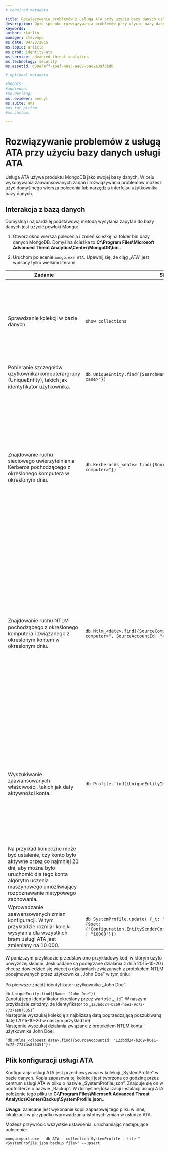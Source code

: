 ```yaml
---
# required metadata

title: Rozwiązywanie problemów z usługą ATA przy użyciu bazy danych usługi ATA | Microsoft Advanced Threat Analytics
description: Opis sposobu rozwiązywania problemów przy użyciu bazy danych usługi ATA 
keywords:
author: rkarlin
manager: stevenpo
ms.date: 04/28/2016
ms.topic: article
ms.prod: identity-ata
ms.service: advanced-threat-analytics
ms.technology: security
ms.assetid: d89e7aff-a6ef-48a3-ae87-6ac2e39f3bdb

# optional metadata

#ROBOTS:
#audience:
#ms.devlang:
ms.reviewer: bennyl
ms.suite: ems
#ms.tgt_pltfrm:
#ms.custom:

---
```


# Rozwiązywanie problemów z usługą ATA przy użyciu bazy danych usługi ATA
Usługa ATA używa produktu MongoDB jako swojej bazy danych.
W celu wykonywania zaawansowanych zadań i rozwiązywania problemów możesz użyć domyślnego wiersza polecenia lub narzędzia interfejsu użytkownika bazy danych.

## Interakcja z bazą danych
Domyślną i najbardziej podstawową metodą wysyłania zapytań do bazy danych jest użycie powłoki Mongo:

1.  Otwórz okno wiersza polecenia i zmień ścieżkę na folder bin bazy danych MongoDB. Domyślna ścieżka to **C:\Program Files\Microsoft Advanced Threat Analytics\Center\MongoDB\bin**..

2.  Uruchom polecenie `mongo.exe ATA`. Upewnij się, że ciąg „ATA” jest wpisany tylko wielkimi literami.

|Zadanie|Składnia|Uwagi|
|-------------|----------|---------|
|Sprawdzanie kolekcji w bazie danych.|`show collections`|Użyteczne jako kompletny test umożliwiający sprawdzenie, czy ruch sieciowy jest zapisywany w bazie danych oraz czy zdarzenie 4776 jest odbierane przez usługę ATA.|
|Pobieranie szczegółów użytkownika/komputera/grupy (UniqueEntity), takich jak identyfikator użytkownika.|`db.UniqueEntity.find({SearchNames: "<name of entity in lower case>"})`||
|Znajdowanie ruchu sieciowego uwierzytelniania Kerberos pochodzącego z określonego komputera w określonym dniu.|`db.KerberosAs_<date>.find({SourceComputerId: "<Id of the source computer>"})`|Aby uzyskać wartość &lt;ID of the source computer&gt; (identyfikator komputera źródłowego), można wykonać zapytanie względem kolekcji UniqueEntity, jak pokazano w przykładzie.<br /><br />Każdy typ działania w sieci, na przykład uwierzytelnienia Kerberos, ma swoją własną kolekcję dla daty UTC.|
|Znajdowanie ruchu NTLM pochodzącego z określonego komputera i związanego z określonym kontem w określonym dniu.|`db.Ntlm_<date>.find({SourceComputerId: "<Id of the source computer>", SourceAccountId: "<Id of the account>"})`|Aby uzyskać wartość &lt;ID of the source computer&gt; (identyfikator komputera źródłowego) i &lt;ID of the account&gt; (identyfikator konta), można wykonać zapytanie względem kolekcji UniqueEntity, jak pokazano w przykładzie.<br /><br />Każdy typ działania w sieci, na przykład uwierzytelnienia NTLM, ma swoją własną kolekcję dla daty UTC.|
|Wyszukiwanie zaawansowanych właściwości, takich jak daty aktywności konta. |`db.Profile.find({UniqueEntityId: "<Id of the account>")`|Aby uzyskać wartość &lt;ID of the account&gt; (identyfikator konta), można wykonać zapytanie względem kolekcji UniqueEntity, jak pokazano w przykładzie.<br>Nazwa właściwości zawierającej daty aktywności konta to „ActiveDates”. <br>
Na przykład konieczne może być ustalenie, czy konto było aktywne przez co najmniej 21 dni, aby można było uruchomić dla tego konta algorytm uczenia maszynowego umożliwiający rozpoznawanie nietypowego zachowania.|
|Wprowadzanie zaawansowanych zmian konfiguracji. W tym przykładzie rozmiar kolejki wysyłania dla wszystkich bram usługi ATA jest zmieniany na 10 000.|`db.SystemProfile.update( {_t: "GatewaySystemProfile"} ,`<br>`{$set:{"Configuration.EntitySenderConfiguration.EntityBatchBlockMaxSize" : "10000"}})`|`|

W poniższym przykładzie przedstawiono przykładowy kod, w którym użyto powyższej składni. Jeśli badane są podejrzane działania z dnia 2015-10-20 i chcesz dowiedzieć się więcej o działaniach związanych z protokołem NTLM podejmowanych przez użytkownika „John Doe” w tym dniu:<br /><br />Po pierwsze znajdź identyfikator użytkownika „John Doe”.

`db.UniqueEntity.find({Name: "John Doe"})`<br>Zanotuj jego identyfikator określony przez wartość „`_id`”. W naszym przykładzie załóżmy, że identyfikator to „`123bdd24-b269-h6e1-9c72-7737as875351`"<br>Następnie wyszukaj kolekcję z najbliższą datą poprzedzającą poszukiwaną datę (2015-10-20 w naszym przykładzie).<br>Następnie wyszukaj działania związane z protokołem NTLM konta użytkownika John Doe:


    `db.Ntlms_<closest date>.find({SourceAccountId: "123bdd24-b269-h6e1-9c72-7737as875351"})
## Plik konfiguracji usługi ATA
Konfiguracja usługi ATA jest przechowywana w kolekcji „SystemProfile” w bazie danych.
Kopia zapasowa tej kolekcji jest tworzona co godzinę przez centrum usługi ATA w pliku o nazwie „SystemProfile.json”. Znajduje się on w podfolderze o nazwie „Backup”. W domyślnej lokalizacji instalacji usługi ATA położenie tego pliku to **C:\Program Files\Microsoft Advanced Threat Analytics\Center\Backup\SystemProfile.json**.. 

**Uwaga**: zalecane jest wykonanie kopii zapasowej tego pliku w innej lokalizacji w przypadku wprowadzania istotnych zmian w usłudze ATA.

Możesz przywrócić wszystkie ustawienia, uruchamiając następujące polecenie:

`mongoimport.exe --db ATA --collection SystemProfile --file "<SystemProfile.json backup file>" --upsert`


<!--HONumber=Apr16_HO4-->


